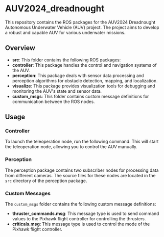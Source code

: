 # AUV2024_dreadnought

This repository contains the ROS packages for the AUV2024 Dreadnought Autonomous Underwater Vehicle (AUV) project. The project aims to develop a robust and capable AUV for various underwater missions.

## Overview

- **src**: This folder contains the following ROS packages:
 - **controller**: This package handles the control and navigation systems of the AUV.
 - **perception**: This package deals with sensor data processing and perception algorithms for obstacle detection, mapping, and localization.
 - **visualize**: This package provides visualization tools for debugging and monitoring the AUV's state and sensor data.
- **custom_msgs**: This folder contains custom message definitions for communication between the ROS nodes.

## Usage

### Controller

To launch the teleoperation node, run the following command:
This will start the teleoperation node, allowing you to control the AUV manually.

### Perception

The perception package contains two subscriber nodes for processing data from different cameras. The source files for these nodes are located in the `src` directory of the perception package.

### Custom Messages

The `custom_msgs` folder contains the following custom message definitions:

- **thruster_commands.msg**: This message type is used to send command values to the Pixhawk flight controller for controlling the thrusters.
- **criticals.msg**: This message type is used to control the mode of the Pixhawk flight controller.

